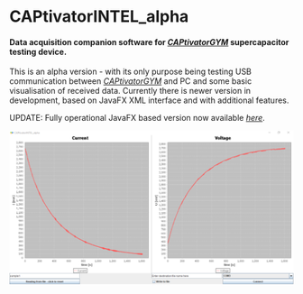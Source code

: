 # CAPtivatorINTEL_alpha

<h4>Data acquisition companion software for <a href="https://github.com/Nikolichnik/CAPtivatorGYM"><em>CAPtivatorGYM</em></a> supercapacitor testing device.</h4>

This is an alpha version - with its only purpose being testing USB communication between <a href="https://github.com/Nikolichnik/CAPtivatorGYM"><em>CAPtivatorGYM</em></a> and PC and some basic visualisation of received data. Currently there is newer version in development, based on JavaFX XML interface and with additional features. 

UPDATE: Fully operational JavaFX based version now available <a href="https://github.com/Nikolichnik/CAPtivatorINTEL"><em>here</em></a>.

<p align="center">
  <a href="https://github.com/Nikolichnik"><img src="https://raw.githubusercontent.com/Nikolichnik/CAPtivatorINTEL_alpha/master/resources/screenshot.png"></a>
</p>
